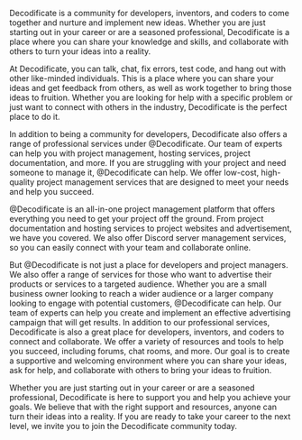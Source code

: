 Decodificate is a community for developers, inventors, and coders to come together and nurture and implement new ideas. Whether you are just starting out in your career or are a seasoned professional, Decodificate is a place where you can share your knowledge and skills, and collaborate with others to turn your ideas into a reality.

At Decodificate, you can talk, chat, fix errors, test code, and hang out with other like-minded individuals. This is a place where you can share your ideas and get feedback from others, as well as work together to bring those ideas to fruition. Whether you are looking for help with a specific problem or just want to connect with others in the industry, Decodificate is the perfect place to do it.

In addition to being a community for developers, Decodificate also offers a range of professional services under @Decodificate. Our team of experts can help you with project management, hosting services, project documentation, and more. If you are struggling with your project and need someone to manage it, @Decodificate can help. We offer low-cost, high-quality project management services that are designed to meet your needs and help you succeed.

@Decodificate is an all-in-one project management platform that offers everything you need to get your project off the ground. From project documentation and hosting services to project websites and advertisement, we have you covered. We also offer Discord server management services, so you can easily connect with your team and collaborate online.

But @Decodificate is not just a place for developers and project managers. We also offer a range of services for those who want to advertise their products or services to a targeted audience. Whether you are a small business owner looking to reach a wider audience or a larger company looking to engage with potential customers, @Decodificate can help. Our team of experts can help you create and implement an effective advertising campaign that will get results.
In addition to our professional services, Decodificate is also a great place for developers, inventors, and coders to connect and collaborate. We offer a variety of resources and tools to help you succeed, including forums, chat rooms, and more. Our goal is to create a supportive and welcoming environment where you can share your ideas, ask for help, and collaborate with others to bring your ideas to fruition.

Whether you are just starting out in your career or are a seasoned professional, Decodificate is here to support you and help you achieve your goals. We believe that with the right support and resources, anyone can turn their ideas into a reality. If you are ready to take your career to the next level, we invite you to join the Decodificate community today.
